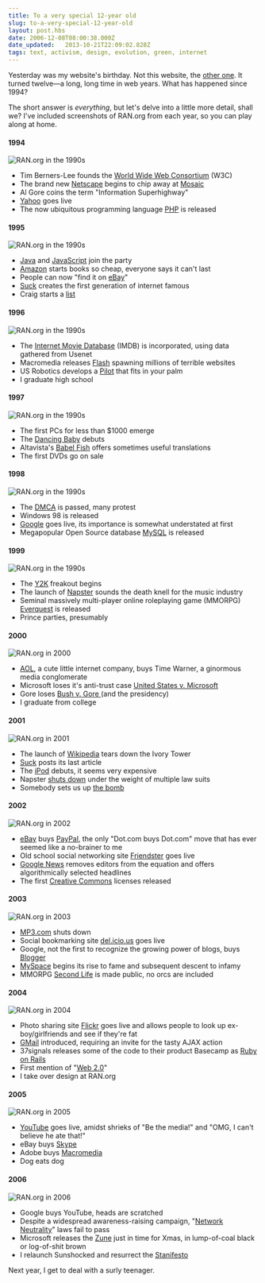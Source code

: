 ```yaml
---
title: To a very special 12-year old
slug: to-a-very-special-12-year-old
layout: post.hbs
date: 2006-12-08T08:00:38.000Z
date_updated:   2013-10-21T22:09:02.828Z
tags: text, activism, design, evolution, green, internet
---
```


Yesterday was my website's birthday. Not this website, the <a href="http://ran.org/" title="RAN.org">other one</a>. It turned twelve&mdash;a long, long time in web years. What has happened since 1994?<!--more-->

The short answer is <em>everything</em>, but let's delve into a little more detail, shall we? I've included screenshots of RAN.org from each year, so you can play along at home.

<h4>1994</h4>
<img src="https://assets.stanifesto.blog/images/2006/12/ran1990s.jpg" alt="RAN.org in the 1990s" />
<ul>
<li>Tim Berners-Lee founds the <a href="http://www.w3.org/" title="W3.org">World Wide Web Consortium</a> (W3C)</li>
<li>The brand new <a href="http://www.netscape.com/" title="Netscape.com">Netscape</a> begins to chip away at <a href="ftp://ftp.ncsa.uiuc.edu/Mosaic/" title="Download it from the NCSA">Mosaic</a></li>
<li>Al Gore coins the term "Information Superhighway"</li>
<li><a href="http://yahoo.com/" title="Yahoo.com">Yahoo</a> goes live</li>
<li>The now ubiquitous programming language <a href="http://www.php.net/" title="PHP.net">PHP</a> is released</li>
</ul>

<h4>1995</h4>
<img src="https://assets.stanifesto.blog/images/2006/12/ran1990s.jpg" alt="RAN.org in the 1990s" />
<ul>
<li><a href="http://java.sun.com/" title="Java at Sun.com">Java</a> and <a href="http://en.wikipedia.org/wiki/JavaScript" title="JavaScript on Wikipedia">JavaScript</a> join the party</li>
<li><a href="http://amazon.com/" title="Amazon.com">Amazon</a> starts books so cheap, everyone says it can't last</li>
<li>People can now "find it on <a href="http://ebay.com/" title="eBay.com">eBay</a>"</li>
<li><a href="http://suck.com/" title="Suck.com">Suck</a> creates the first generation of  internet famous</li>
<li>Craig starts a <a href="http://craigslist.com/" title="Craig's List">list</a></li>
</ul>

<h4>1996</h4>
<img src="https://assets.stanifesto.blog/images/2006/12/ran1990s.jpg" alt="RAN.org in the 1990s" />
<ul>
<li>The <a href="http://imdb.com/" title="IMDB.com">Internet Movie Database</a> (IMDB) is incorporated, using data gathered from Usenet</li>
<li>Macromedia releases <a href="http://www.adobe.com/shockwave/download/index.cgi?P1_Prod_Version=ShockwaveFlash" title="Adobe's Download Center">Flash</a> spawning millions of terrible websites</li>
<li>US Robotics develops a <a href="http://www.palm.com/us/" title="Palm.com">Pilot</a> that fits in your palm</li>
<li>I graduate high school</li>
</ul>

<h4>1997</h4>
<img src="https://assets.stanifesto.blog/images/2006/12/ran1990s.jpg" alt="RAN.org in the 1990s" />
<ul>
<li>The first PCs for less than $1000 emerge</li>
<li>The <a href="http://www.burningpixel.com/Baby/Babygif.htm" title="The Dancing Baby on Burning Pixel">Dancing Baby</a> debuts</li>
<li>Altavista's <a href="http://babelfish.altavista.com/" title="Babel Fish at Altavista">Babel Fish</a> offers sometimes useful translations</li>
<li>The first DVDs go on sale</li>
</ul>

<h4>1998</h4>
<img src="https://assets.stanifesto.blog/images/2006/12/ran1990s.jpg" alt="RAN.org in the 1990s" />
<ul>
<li>The <a href="http://en.wikipedia.org/wiki/DMCA" title="DMCA on Wikipedia">DMCA</a> is passed, many protest</li>
<li>Windows 98 is released</li>
<li><a href="http://google.com/">Google</a> goes live, its importance is somewhat understated at first</li>
<li>Megapopular Open Source database <a href="http://www.mysql.com/" title="MySQL.com">MySQL</a> is released</li>
</ul>

<h4>1999</h4>
<img src="https://assets.stanifesto.blog/images/2006/12/ran1990s.jpg" alt="RAN.org in the 1990s" />
<ul>
<li>The <a href="http://en.wikipedia.org/wiki/Y2K" title="Y2K on Wikipedia">Y2K</a> freakout begins</li>
<li>The launch of <a href="http://www.napster.com/" title="Napster.com">Napster</a> sounds the death knell for the music industry</li>
<li>Seminal massively multi-player online roleplaying game (MMORPG) <a href="http://everquest.station.sony.com/" title="Everquest at Sony.com">Everquest</a> is released</li>
<li>Prince parties, presumably</li>
</ul>

<h4>2000</h4>
<img src="https://assets.stanifesto.blog/images/2006/12/ran2000.jpg" alt="RAN.org in 2000" />
<ul>
<li><a href="http://www.aol.com/" title="AOL.com">AOL</a>, a cute little internet company, buys Time Warner, a ginormous media conglomerate</li>
<li>Microsoft loses it's anti-trust case <a href="http://www.usdoj.gov/atr/cases/ms_index.htm" title="US Dept of Justice">United States v. Microsoft</a></li>
<li>Gore loses <a href="http://www.law.cornell.edu/supct/html/00-949.ZPC.html" title="Decision on Cornell.edu">Bush v. Gore </a>(and the presidency)</li>
<li>I graduate from college</li>
</ul>

<h4>2001</h4>
<img src="https://assets.stanifesto.blog/images/2006/12/ran2001.jpg" alt="RAN.org in 2001" />
<ul>
<li>The launch of <a href="http://wikipedia.org/" title="Wikipedia.org">Wikipedia</a> tears down the Ivory Tower</li>
<li><a href="http://suck.com/" title="Suck.com">Suck</a> posts its last article</li>
<li>The <a href="http://www.apple.com/ipod/ipod.html" title="Apple's iPod">iPod</a> debuts, it seems very expensive</li>
<li>Napster <a href="http://en.wikipedia.org/wiki/Napster#Shutdown" title="Napster on Wikipedia">shuts down</a> under the weight of multiple law suits</li>
<li>Somebody sets us up <a href="http://allyourbase.planettribes.gamespy.com/index.shtml" title="AYBABTU">the bomb</a></li>
</ul>

<h4>2002</h4>
<img src="https://assets.stanifesto.blog/images/2006/12/ran2002.jpg" alt="RAN.org in 2002" />
<ul>
<li><a href="http://ebay.com/" title="eBay.com">eBay</a> buys <a href="http://paypal.com/" title="PayPal.com">PayPal</a>, the only "Dot.com buys Dot.com" move that has ever seemed like a no-brainer to me</li>
<li>Old school social networking site <a href="http://allyourbase.planettribes.gamespy.com/index.shtml" title="Friendster.com">Friendster</a> goes live</li>
<li><a href="http://news.google.com/" title="Google News">Google News</a> removes editors from the equation and offers algorithmically selected headlines</li>
<li>The first <a href="http://creativecommons.org/" title="CreativeCommons.org">Creative Commons</a> licenses released</li>
</ul>

<h4>2003</h4>
<img src="https://assets.stanifesto.blog/images/2006/12/ran2003.jpg" alt="RAN.org in 2003" />
<ul>
<li><a href="http://www.mp3.com/off-topic-discussion/anybody-here-remember-the-old-mp3.com-from-2000/topic/15-113329/msgs.html" title="Discussion of the old MP3.com, on the new MP3.com">MP3.com</a> shuts down</li>
<li>Social bookmarking site <a href="http://del.icio.us/" title="Del.icio.us">del.icio.us</a> goes live</li>
<li>Google, not the first to recognize the growing power of blogs, buys <a href="http://blogger.com/" title="Blogger.com">Blogger</a></li>
<li><a href="http://mypsace.com/" title="MySpace.com">MySpace</a> begins its rise to fame and subsequent descent to infamy</li>
<li>MMORPG <a href="http://secondlife.com/" title="SecondLife.com">Second Life</a> is made public, no orcs are included</li>
</ul>

<h4>2004</h4>
<img src="https://assets.stanifesto.blog/images/2006/12/ran2004.jpg" alt="RAN.org in 2004" />
<ul>
<li>Photo sharing site <a href="http://flickr.com/" title="Flickr.com">Flickr</a> goes live and allows people to look up ex-boy/girlfriends and see if they're fat</li>
<li><a href="http://mail.google.com/mail/help/intl/en/about.html" title="About GMail">GMail</a> introduced, requiring an invite for the tasty AJAX action</li>
<li>37signals releases some of the code to their product Basecamp as <a href="http://www.rubyonrails.org/" title="RubyOnRails.org">Ruby on Rails</a></li>
<li>First mention of "<a href="http://www.oreillynet.com/pub/a/oreilly/tim/news/2005/09/30/what-is-web-20.html" title="'What is Web 2.0?' on O'ReillyNet">Web 2.0</a>"</li>
<li>I take over design at RAN.org</li>
</ul>

<h4>2005</h4>
<img src="https://assets.stanifesto.blog/images/2006/12/ran2005.jpg" alt="RAN.org in 2005" />
<ul>
<li><a href="http://youtube.com/" title="YouTube.com">YouTube</a> goes live, amidst shrieks of "Be the media!" and "OMG, I can't believe he ate that!"</li>
<li>eBay buys <a href="http://skype.com/" title="Skype.com">Skype</a></li>
<li>Adobe buys <a href="http://en.wikipedia.org/wiki/Macromedia" title="Macromedia on Wikipedia">Macromedia</a></li>
<li>Dog eats dog</li>
</ul>

<h4>2006</h4>
<img src="https://assets.stanifesto.blog/images/2006/12/ran2006.jpg" alt="RAN.org in 2006" />
<ul>
<li>Google buys YouTube, heads are scratched</li>
<li>Despite a widespread awareness-raising campaign, "<a href="http://www.savetheinternet.com/" title="SaveTheInternet.com">Network Neutrality</a>" laws fail to pass</li>
<li>Microsoft releases the <a href="http://www.zune.net/en-US/" title="Zune.net">Zune</a> just in time for Xmas, in lump-of-coal black or log-of-shit brown</li>
<li>I relaunch Sunshocked and resurrect the <a href="http://sunshocked.com/stanifesto/" title="Stanifesto on Sunshocked.com">Stanifesto</a></li>
</ul>

Next year, I get to deal with a surly teenager.
